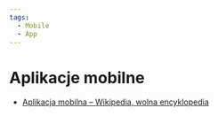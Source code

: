 ```yaml
---
tags:
  - Mobile
  - App
---
```


# Aplikacje mobilne

- [Aplikacja mobilna – Wikipedia, wolna encyklopedia](https://pl.wikipedia.org/wiki/Aplikacja_mobilna)
